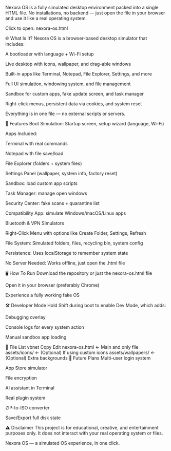 Nexora OS is a fully simulated desktop environment packed into a single HTML file. No installations, no backend — just open the file in your browser and use it like a real operating system.

Click to open: nexora-os.html


🌐 What Is It?
Nexora OS is a browser-based desktop simulator that includes:

A bootloader with language + Wi-Fi setup

Live desktop with icons, wallpaper, and drag-able windows

Built-in apps like Terminal, Notepad, File Explorer, Settings, and more

Full UI simulation, windowing system, and file management

Sandbox for custom apps, fake update screen, and task manager

Right-click menus, persistent data via cookies, and system reset

Everything is in one file — no external scripts or servers.

🧩 Features
Boot Simulation: Startup screen, setup wizard (language, Wi-Fi)

Apps Included:

Terminal with real commands

Notepad with file save/load

File Explorer (folders + system files)

Settings Panel (wallpaper, system info, factory reset)

Sandbox: load custom app scripts

Task Manager: manage open windows

Security Center: fake scans + quarantine list

Compatibility App: simulate Windows/macOS/Linux apps

Bluetooth & VPN Simulators

Right-Click Menu with options like Create Folder, Settings, Refresh

File System: Simulated folders, files, recycling bin, system config

Persistence: Uses localStorage to remember system state

No Server Needed: Works offline, just open the .html file

🖥 How To Run
Download the repository or just the nexora-os.html file

Open it in your browser (preferably Chrome)

Experience a fully working fake OS

🛠 Developer Mode
Hold Shift during boot to enable Dev Mode, which adds:

Debugging overlay

Console logs for every system action

Manual sandbox app loading

📁 File List
vbnet
Copy
Edit
nexora-os.html     ← Main and only file
assets/icons/      ← (Optional) If using custom icons
assets/wallpapers/ ← (Optional) Extra backgrounds
🔮 Future Plans
Multi-user login system

App Store simulator

File encryption

AI assistant in Terminal

Real plugin system

ZIP-to-ISO converter

Save/Export full disk state

⚠️ Disclaimer
This project is for educational, creative, and entertainment purposes only. It does not interact with your real operating system or files.

Nexora OS — a simulated OS experience, in one click.

